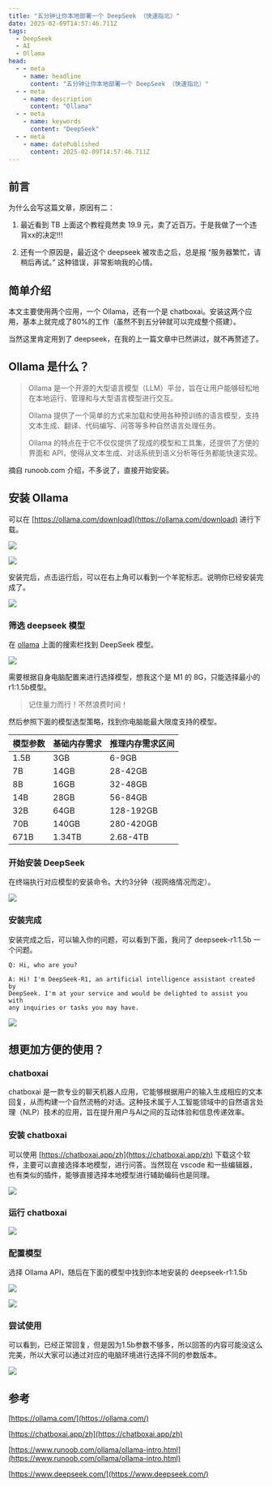 ```yaml
---
title: "五分钟让你本地部署一个 DeepSeek （快速指北）"
date: 2025-02-09T14:57:46.711Z
tags: 
  - DeepSeek
  - AI
  - Ollama
head:
  - - meta
    - name: headline
      content: "五分钟让你本地部署一个 DeepSeek （快速指北）"
  - - meta
    - name: description
      content: "Ollama"
  - - meta
    - name: keywords
      content: "DeepSeek"
  - - meta
    - name: datePublished
      content: 2025-02-09T14:57:46.711Z
---
```


## 前言

为什么会写这篇文章，原因有二：

1. 最近看到 TB 上面这个教程竟然卖 19.9 元，卖了近百万。于是我做了一个违背xx的决定!!!
  
2. 还有一个原因是，最近这个 deepseek 被攻击之后，总是报 “服务器繁忙，请稍后再试。” 这种错误，非常影响我的心情。
  

## 简单介绍

本文主要使用两个应用，一个 Ollama，还有一个是 chatboxai。安装这两个应用，基本上就完成了80%的工作（虽然不到五分钟就可以完成整个搭建）。

当然这里肯定用到了 deepseek，在我的上一篇文章中已然讲过，就不再赘述了。

## Ollama 是什么？

> Ollama 是一个开源的大型语言模型（LLM）平台，旨在让用户能够轻松地在本地运行、管理和与大型语言模型进行交互。
> 
> Ollama 提供了一个简单的方式来加载和使用各种预训练的语言模型，支持文本生成、翻译、代码编写、问答等多种自然语言处理任务。
> 
> Ollama 的特点在于它不仅仅提供了现成的模型和工具集，还提供了方便的界面和 API，使得从文本生成、对话系统到语义分析等任务都能快速实现。

摘自 runoob.com 介绍，不多说了，直接开始安装。

## 安装 Ollama

可以在 [https://ollama.com/download](https://ollama.com/download) 进行下载。

![](../public/2025-02-09-18-55-20-image.png?msec=1739098520421)

![](../public/2025-02-09-18-57-22-image.png?msec=1739098642341)

安装完后，点击运行后，可以在右上角可以看到一个羊驼标志。说明你已经安装完成了。

![](../public/2025-02-09-18-58-23-image.png?msec=1739098703265)

### 筛选 deepseek 模型

在 [ollama](https://ollama.com/library/deepseek-r1:1.5b/blobs/aabd4debf0c8) 上面的搜索栏找到 DeepSeek 模型。

![](../public/2025-02-09-19-14-07-image.png?msec=1739099647841)

需要根据自身电脑配置来进行选择模型，想我这个是 M1 的 8G，只能选择最小的 r1:1.5b模型。

> 记住量力而行！不然浪费时间！

然后参照下面的模型选型策略，找到你电脑能最大限度支持的模型。

| 模型参数 | 基础内存需求 | 推理内存需求区间 |
|---------|------------|-----------------|
| 1.5B    | 3GB        | 6-9GB          |
| 7B      | 14GB       | 28-42GB        |
| 8B      | 16GB       | 32-48GB        |
| 14B     | 28GB       | 56-84GB        |
| 32B     | 64GB       | 128-192GB      |
| 70B     | 140GB      | 280-420GB      |
| 671B    | 1.34TB     | 2.68-4TB       |
  

### 开始安装 DeepSeek

在终端执行对应模型的安装命令。大约3分钟（视网络情况而定）。

![](../public/2025-02-09-19-04-45-image.png?msec=1739099085823)

### 安装完成

安装完成之后，可以输入你的问题，可以看到下面，我问了 deepseek-r1:1.5b 一个问题。

```
Q: Hi, who are you?

A: Hi! I'm DeepSeek-R1, an artificial intelligence assistant created by
DeepSeek. I'm at your service and would be delighted to assist you with
any inquiries or tasks you may have.
```

![](../public/2025-02-09-19-06-57-image.png?msec=1739099217394)

## 想更加方便的使用？

### chatboxai

chatboxai 是一款专业的聊天机器人应用，它能够根据用户的输入生成相应的文本回复，从而构建一个自然流畅的对话。这种技术属于人工智能领域中的自然语言处理（NLP）技术的应用，旨在提升用户与AI之间的互动体验和信息传递效率。

### 安装 chatboxai

可以使用 [https://chatboxai.app/zh](https://chatboxai.app/zh) 下载这个软件，主要可以直接选择本地模型，进行问答。当然现在 vscode 和一些编辑器，也有类似的插件，能够直接选择本地模型进行辅助编码也是同理。

![](../public/2025-02-09-19-24-53-image.png?msec=1739100293946)

### 运行 chatboxai

![](../public/2025-02-09-19-25-49-image.png?msec=1739100349516)

### 配置模型

选择 Ollama API，随后在下面的模型中找到你本地安装的 deepseek-r1:1.5b

![](../public/2025-02-09-19-26-27-image.png?msec=1739100387573)

![](../public/2025-02-09-19-27-24-image.png?msec=1739100444643)

### 尝试使用

可以看到，已经正常回复，但是因为1.5b参数不够多，所以回答的内容可能没这么完美，所以大家可以通过对应的电脑环境进行选择不同的参数版本。

![](../public/2025-02-09-19-30-04-image.png?msec=1739100604230)

## 参考

[https://ollama.com/](https://ollama.com/)

[https://chatboxai.app/zh](https://chatboxai.app/zh)

[https://www.runoob.com/ollama/ollama-intro.html](https://www.runoob.com/ollama/ollama-intro.html)

[https://www.deepseek.com/](https://www.deepseek.com/)
